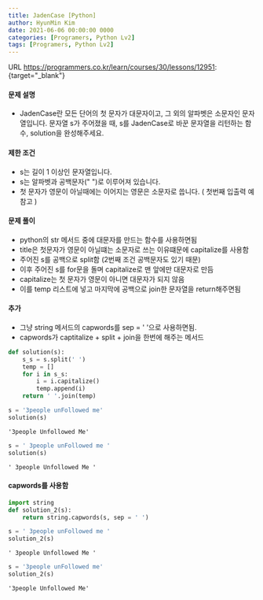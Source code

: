 ```yaml
---
title: JadenCase [Python]
author: HyunMin Kim
date: 2021-06-06 00:00:00 0000
categories: [Programers, Python Lv2]
tags: [Programers, Python Lv2]
---
```


URL <https://programmers.co.kr/learn/courses/30/lessons/12951>:{target="_blank"}

#### 문제 설명
- JadenCase란 모든 단어의 첫 문자가 대문자이고, 그 외의 알파벳은 소문자인 문자열입니다. 문자열 s가 주어졌을 때, s를 JadenCase로 바꾼 문자열을 리턴하는 함수, solution을 완성해주세요.

#### 제한 조건
- s는 길이 1 이상인 문자열입니다.
- s는 알파벳과 공백문자(" ")로 이루어져 있습니다.
- 첫 문자가 영문이 아닐때에는 이어지는 영문은 소문자로 씁니다. ( 첫번째 입출력 예 참고 )

#### 문제 풀이
- python의 str 메서드 중에 대문자를 만드는 함수를 사용하면됨
- title은 첫문자가 영문이 아닐떄는 소문자로 쓰는 이유떄문에 capitalize를 사용함
- 주어진 s를 공백으로 split함 (2번째 조건 공백문자도 있기 때문)
- 이후 주어진 s를 for문을 돌며 capitalize로 맨 앞에만 대문자로 만듬
- capitalize는 첫 문자가 영문이 아니면 대문자가 되지 않음
- 이를 temp 리스트에 넣고 마지막에 공백으로 join한 문자열을 return해주면됨

#### 추가
- 그냥 string 메서드의 capwords를 sep = ' '으로 사용하면됨.
- capwords가 captitalize + split + join을 한번에 해주는 메서드


```python
def solution(s):
    s_s = s.split(' ')
    temp = []
    for i in s_s:
        i = i.capitalize()
        temp.append(i)
    return ' '.join(temp)
```


```python
s = '3people unFollowed me'
solution(s)
```




    '3people Unfollowed Me'




```python
s = ' 3people unFollowed me '
solution(s)
```




    ' 3people Unfollowed Me '



#### capwords를 사용함


```python
import string
def solution_2(s):
    return string.capwords(s, sep = ' ')
```


```python
s = ' 3people unFollowed me '
solution_2(s)
```




    ' 3people Unfollowed Me '




```python
s = '3people unFollowed me'
solution_2(s)
```




    '3people Unfollowed Me'


